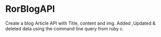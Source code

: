 # RorBlogAPI
Create a blog Article API with Title, content and img.  Added ,Updated &amp; deleted data using the command line query from ruby c.
